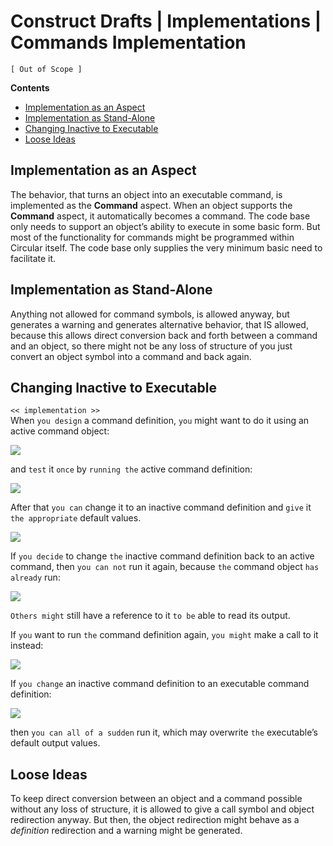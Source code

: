 ﻿Construct Drafts | Implementations | Commands Implementation
============================================================

`[ Out of Scope ]`

__Contents__

- [Implementation as an Aspect](#implementation-as-an-aspect)
- [Implementation as Stand-Alone](#implementation-as-stand-alone)
- [Changing Inactive to Executable](#changing-inactive-to-executable)
- [Loose Ideas](#loose-ideas)

## Implementation as an Aspect

The behavior, that turns an object into an executable command, is implemented as the __Command__ aspect. When an object supports the __Command__ aspect, it automatically becomes a command. The code base only needs to support an object’s ability to execute in some basic form. But most of the functionality for commands might be programmed within Circular itself. The code base only supplies the very minimum basic need to facilitate it.

## Implementation as Stand-Alone

Anything not allowed for command symbols, is allowed anyway, but generates a warning and generates alternative behavior, that IS allowed, because this allows direct conversion back and forth between a command and an object, so there might not be any loss of structure of you just convert an object symbol into a command and back again.

## Changing Inactive to Executable

`<< implementation >>`  
When `you design` a command definition, `you` might want to do it using an active command object:

![](images/1.%20Commands%20Main%20Concepts.042.png)

and `test` it `once` by `running the` active command definition:

![](images/1.%20Commands%20Main%20Concepts.043.png)

After that `you can` change it to an inactive command definition and `give` it `the appropriate` default values.

![](images/1.%20Commands%20Main%20Concepts.044.png)

If `you decide` to change `the` inactive command definition back to an active command, then `you can not` run it again, because `the` command object `has` `already` run:

![](images/1.%20Commands%20Main%20Concepts.045.png)

`Others might` still have a reference to it `to be` able to read its output.

If `you` want to run `the` command definition again, `you might` make a call to it instead:

![](images/1.%20Commands%20Main%20Concepts.046.png)

If `you change` an inactive command definition to an executable command definition:

![](images/1.%20Commands%20Main%20Concepts.047.png)

then `you can all of a sudden` run it, which may overwrite `the` executable’s default output values.

## Loose Ideas

To keep direct conversion between an object and a command possible without any loss of structure, it is allowed to give a call symbol and object redirection anyway. But then, the object redirection might behave as a *definition* redirection and a warning might be generated.